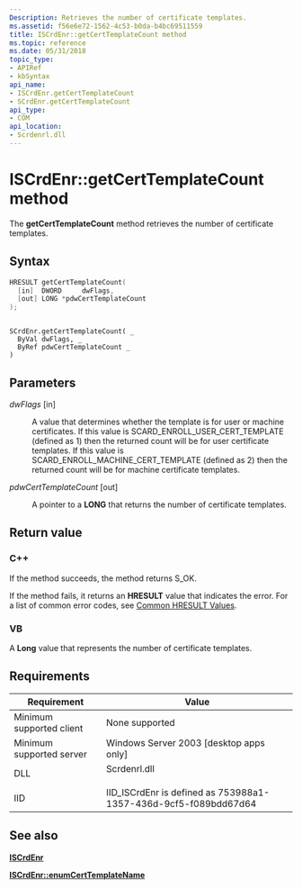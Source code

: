 ```yaml
---
Description: Retrieves the number of certificate templates.
ms.assetid: f56e6e72-1562-4c53-b0da-b4bc69511559
title: ISCrdEnr::getCertTemplateCount method
ms.topic: reference
ms.date: 05/31/2018
topic_type: 
- APIRef
- kbSyntax
api_name: 
- ISCrdEnr.getCertTemplateCount
- SCrdEnr.getCertTemplateCount
api_type: 
- COM
api_location: 
- Scrdenrl.dll
---
```


# ISCrdEnr::getCertTemplateCount method

The **getCertTemplateCount** method retrieves the number of certificate templates.

## Syntax


```C++
HRESULT getCertTemplateCount(
  [in]  DWORD     dwFlags,
  [out] LONG *pdwCertTemplateCount
);
```


```VB

SCrdEnr.getCertTemplateCount( _
  ByVal dwFlags, _
  ByRef pdwCertTemplateCount _
)
```





## Parameters

<dl> <dt>

*dwFlags* \[in\]
</dt> <dd>

A value that determines whether the template is for user or machine certificates. If this value is SCARD\_ENROLL\_USER\_CERT\_TEMPLATE (defined as 1) then the returned count will be for user certificate templates. If this value is SCARD\_ENROLL\_MACHINE\_CERT\_TEMPLATE (defined as 2) then the returned count will be for machine certificate templates.

</dd> <dt>

*pdwCertTemplateCount* \[out\]
</dt> <dd>

A pointer to a **LONG** that returns the number of certificate templates.

</dd> </dl>

## Return value

### C++

If the method succeeds, the method returns S\_OK.

If the method fails, it returns an **HRESULT** value that indicates the error. For a list of common error codes, see [Common HRESULT Values](common-hresult-values.md).

### VB

A **Long** value that represents the number of certificate templates.

## Requirements



| Requirement | Value |
|-------------------------------------|-----------------------------------------------------------------------------------------|
| Minimum supported client<br/> | None supported<br/>                                                               |
| Minimum supported server<br/> | Windows Server 2003 \[desktop apps only\]<br/>                                    |
| DLL<br/>                      | <dl> <dt>Scrdenrl.dll</dt> </dl> |
| IID<br/>                      | IID\_ISCrdEnr is defined as 753988a1-1357-436d-9cf5-f089bdd67d64<br/>             |



## See also

<dl> <dt>

[**ISCrdEnr**](iscrdenr.md)
</dt> <dt>

[**ISCrdEnr::enumCertTemplateName**](iscrdenr-enumcerttemplatename.md)
</dt> </dl>

 

 




